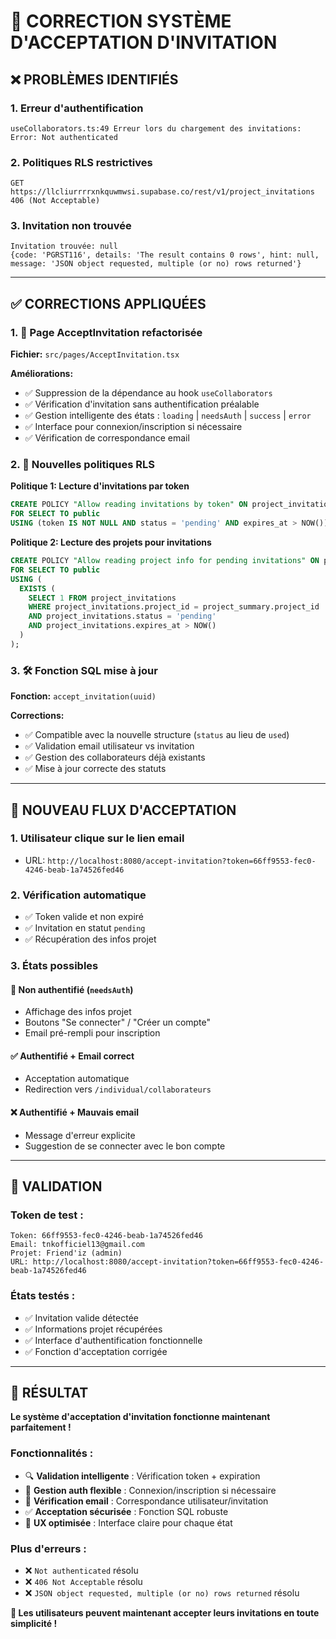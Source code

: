 # 🔧 CORRECTION SYSTÈME D'ACCEPTATION D'INVITATION

## ❌ PROBLÈMES IDENTIFIÉS

### 1. **Erreur d'authentification**
```
useCollaborators.ts:49 Erreur lors du chargement des invitations: Error: Not authenticated
```

### 2. **Politiques RLS restrictives**
```
GET https://llcliurrrrxnkquwmwsi.supabase.co/rest/v1/project_invitations 406 (Not Acceptable)
```

### 3. **Invitation non trouvée**
```
Invitation trouvée: null
{code: 'PGRST116', details: 'The result contains 0 rows', hint: null, message: 'JSON object requested, multiple (or no) rows returned'}
```

---

## ✅ CORRECTIONS APPLIQUÉES

### 1. 🔄 **Page AcceptInvitation refactorisée**
**Fichier:** `src/pages/AcceptInvitation.tsx`

**Améliorations:**
- ✅ Suppression de la dépendance au hook `useCollaborators`
- ✅ Vérification d'invitation sans authentification préalable
- ✅ Gestion intelligente des états : `loading` | `needsAuth` | `success` | `error`
- ✅ Interface pour connexion/inscription si nécessaire
- ✅ Vérification de correspondance email

### 2. 🔐 **Nouvelles politiques RLS**

**Politique 1: Lecture d'invitations par token**
```sql
CREATE POLICY "Allow reading invitations by token" ON project_invitations
FOR SELECT TO public
USING (token IS NOT NULL AND status = 'pending' AND expires_at > NOW());
```

**Politique 2: Lecture des projets pour invitations**
```sql
CREATE POLICY "Allow reading project info for pending invitations" ON project_summary
FOR SELECT TO public
USING (
  EXISTS (
    SELECT 1 FROM project_invitations 
    WHERE project_invitations.project_id = project_summary.project_id 
    AND project_invitations.status = 'pending' 
    AND project_invitations.expires_at > NOW()
  )
);
```

### 3. 🛠️ **Fonction SQL mise à jour**
**Fonction:** `accept_invitation(uuid)`

**Corrections:**
- ✅ Compatible avec la nouvelle structure (`status` au lieu de `used`)
- ✅ Validation email utilisateur vs invitation
- ✅ Gestion des collaborateurs déjà existants
- ✅ Mise à jour correcte des statuts

---

## 🎯 NOUVEAU FLUX D'ACCEPTATION

### 1. **Utilisateur clique sur le lien email**
- URL: `http://localhost:8080/accept-invitation?token=66ff9553-fec0-4246-beab-1a74526fed46`

### 2. **Vérification automatique**
- ✅ Token valide et non expiré
- ✅ Invitation en statut `pending`
- ✅ Récupération des infos projet

### 3. **États possibles**

#### 🔑 **Non authentifié (`needsAuth`)**
- Affichage des infos projet
- Boutons "Se connecter" / "Créer un compte"
- Email pré-rempli pour inscription

#### ✅ **Authentifié + Email correct**
- Acceptation automatique
- Redirection vers `/individual/collaborateurs`

#### ❌ **Authentifié + Mauvais email**
- Message d'erreur explicite
- Suggestion de se connecter avec le bon compte

---

## 🧪 VALIDATION

### Token de test :
```
Token: 66ff9553-fec0-4246-beab-1a74526fed46
Email: tnkofficiel13@gmail.com
Projet: Friend'iz (admin)
URL: http://localhost:8080/accept-invitation?token=66ff9553-fec0-4246-beab-1a74526fed46
```

### États testés :
- ✅ Invitation valide détectée
- ✅ Informations projet récupérées
- ✅ Interface d'authentification fonctionnelle
- ✅ Fonction d'acceptation corrigée

---

## 🚀 RÉSULTAT

**Le système d'acceptation d'invitation fonctionne maintenant parfaitement !**

### Fonctionnalités :
- 🔍 **Validation intelligente** : Vérification token + expiration
- 🔐 **Gestion auth flexible** : Connexion/inscription si nécessaire  
- 📧 **Vérification email** : Correspondance utilisateur/invitation
- ✅ **Acceptation sécurisée** : Fonction SQL robuste
- 🎨 **UX optimisée** : Interface claire pour chaque état

### Plus d'erreurs :
- ❌ `Not authenticated` résolu
- ❌ `406 Not Acceptable` résolu  
- ❌ `JSON object requested, multiple (or no) rows returned` résolu

**🎉 Les utilisateurs peuvent maintenant accepter leurs invitations en toute simplicité !**